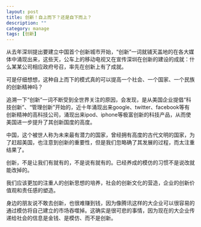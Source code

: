 ```yaml
---
layout: post
title: 创新！自上而下？还是自下而上？
description: ""
category: manage
tags: [创新]
---
```


从去年深圳提出要建立中国首个创新城市开始，“创新”一词就铺天盖地的在各大媒体中涌现出来，这些天，公车上的移动电视又在宣传深圳在创新的建设的成就：什么某某公司相应政府号召，率先在创新上有了成就。

可是仔细想想，这种自上而下的模式真的可以提高一个社会、一个国家、一个民族的创新精神吗？


追溯一下“创新”一词不断受到全世界关注的原因，会发现，是从美国企业提倡“科技创新”、“管理创新”开始的，近十年涌现出来google、twitter、facebook等有创新精神的高科技公司，涌现出来ipod、iphone等极富创新的科技产品，从而使美国进一步提升了其创新国度的高度。

中国，这个被世人称为未来最有潜力的国家，曾经拥有高度的古代文明的国家，为了赶超美国，也注意到创新的重要性，但是我们忽略确了其发展的过程，而太注重结果了。

创新，不是让我们有就有的，不是说有就有的。已经养成的模仿的习惯不是说改就能改掉的。

我们应该更加的注重人的创新思想的培养，社会的创新文化的营造，企业的创新价值观和责任感的塑造。

身边的朋友说不敢去创新，也很难赚到钱，因为像腾讯这样的大企业可以很容易的通过模仿将自己建立的市场吞噬掉。这确实是很可悲的事情，因为现在的大企业传递给社会的信息是金钱、是模仿、而不是创新。